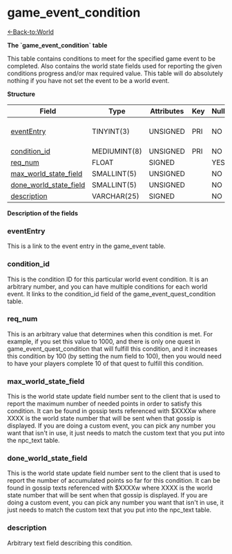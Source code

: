 # game\_event\_condition

[<-Back-to:World](database-world.md)

**The \`game\_event\_condition\` table**

This table contains conditions to meet for the specified game event to be completed. Also contains the world state fields used for reporting the given conditions progress and/or max required value. This table will do absolutely nothing if you have not set the event to be a world event.

**Structure**

| Field                       | Type         | Attributes | Key | Null | Default | Extra | Comment                 |
|-----------------------------|--------------|------------|-----|------|---------|-------|-------------------------|
| [eventEntry][1]             | TINYINT(3)   | UNSIGNED   | PRI | NO   |         |       | Entry of the game event |
| [condition_id][2]           | MEDIUMINT(8) | UNSIGNED   | PRI | NO   |         |       |                         |
| [req_num][3]                | FLOAT        | SIGNED     |     | YES  | 0       |       |                         |
| [max_world_state_field][4]  | SMALLINT(5)  | UNSIGNED   |     | NO   |         |       |                         |
| [done_world_state_field][5] | SMALLINT(5)  | UNSIGNED   |     | NO   |         |       |                         |
| [description][6]            | VARCHAR(25)  | SIGNED     |     | NO   |         |       |                         |

[1]: #evententry
[2]: #condition_id
[3]: #req_num
[4]: #max_world_state_field
[5]: #done_world_state_field
[6]: #description

**Description of the fields**

### eventEntry

This is a link to the event entry in the game\_event table.

### condition\_id

This is the condition ID for this particular world event condition. It is an arbitrary number, and you can have multiple conditions for each world event. It links to the condition\_id field of the game\_event\_quest\_condition table.

### req\_num

This is an arbitrary value that determines when this condition is met. For example, if you set this value to 1000, and there is only one quest in game\_event\_quest\_condition that will fulfill this condition, and it increases this condition by 100 (by setting the num field to 100), then you would need to have your players complete 10 of that quest to fulfill this condition.

### max\_world\_state\_field

This is the world state update field number sent to the client that is used to report the maximum number of needed points in order to satisfy this condition. It can be found in gossip texts referenced with $XXXXw where XXXX is the world state number that will be sent when that gossip is displayed. If you are doing a custom event, you can pick any number you want that isn't in use, it just needs to match the custom text that you put into the npc\_text table.

### done\_world\_state\_field

This is the world state update field number sent to the client that is used to report the number of accumulated points so far for this condition. It can be found in gossip texts referenced with $XXXXw where XXXX is the world state number that will be sent when that gossip is displayed. If you are doing a custom event, you can pick any number you want that isn't in use, it just needs to match the custom text that you put into the npc\_text table.

### description

Arbitrary text field describing this condition.
